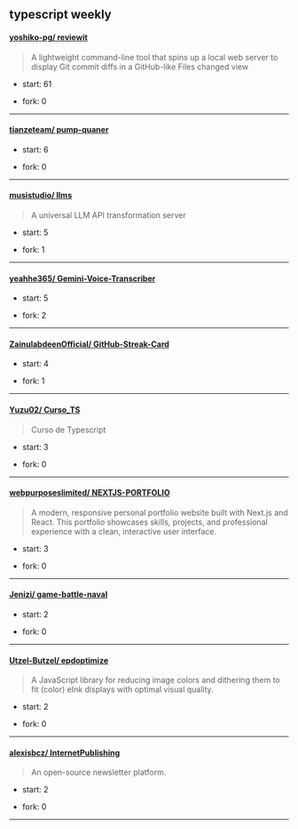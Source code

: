 ## typescript weekly

#### [yoshiko-pg/ reviewit](https://github.com/yoshiko-pg/reviewit)
>  A lightweight command-line tool that spins up a local web server to display Git commit diffs in a GitHub-like Files changed view
+ start: 61
+ fork: 0
---
#### [tianzeteam/ pump-quaner](https://github.com/tianzeteam/pump-quaner)
>  
+ start: 6
+ fork: 0
---
#### [musistudio/ llms](https://github.com/musistudio/llms)
>  A universal LLM API transformation server
+ start: 5
+ fork: 1
---
#### [yeahhe365/ Gemini-Voice-Transcriber](https://github.com/yeahhe365/Gemini-Voice-Transcriber)
>  
+ start: 5
+ fork: 2
---
#### [ZainulabdeenOfficial/ GitHub-Streak-Card](https://github.com/ZainulabdeenOfficial/GitHub-Streak-Card)
>  
+ start: 4
+ fork: 1
---
#### [Yuzu02/ Curso_TS](https://github.com/Yuzu02/Curso_TS)
>  Curso de Typescript
+ start: 3
+ fork: 0
---
#### [webpurposeslimited/ NEXTJS-PORTFOLIO](https://github.com/webpurposeslimited/NEXTJS-PORTFOLIO)
>  A modern, responsive personal portfolio website built with Next.js and React. This portfolio showcases skills, projects, and professional experience with a clean, interactive user interface.
+ start: 3
+ fork: 0
---
#### [Jenizi/ game-battle-naval](https://github.com/Jenizi/game-battle-naval)
>  
+ start: 2
+ fork: 0
---
#### [Utzel-Butzel/ epdoptimize](https://github.com/Utzel-Butzel/epdoptimize)
>  A JavaScript library for reducing image colors and dithering them to fit (color) eInk displays with optimal visual quality.
+ start: 2
+ fork: 0
---
#### [alexisbcz/ InternetPublishing](https://github.com/alexisbcz/InternetPublishing)
>  An open-source newsletter platform.
+ start: 2
+ fork: 0
---